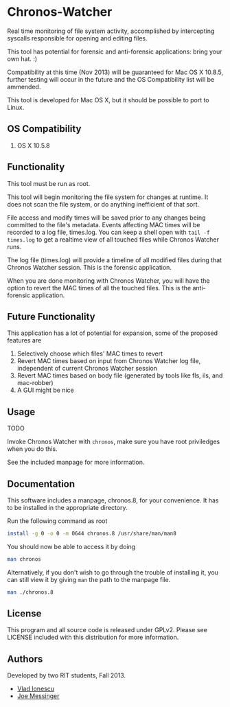 Chronos-Watcher
===============

Real time monitoring of file system activity, accomplished by intercepting syscalls responsible for opening and editing files.

This tool has potential for forensic and anti-forensic applications: bring your own hat. :)

Compatibility at this time (Nov 2013) will be guaranteed for Mac OS X 10.8.5, further testing will occur in the future and the OS Compatibility list will be ammended.

This tool is developed for Mac OS X, but it should be possible to port to Linux.

OS Compatibility
----------------

1. OS X 10.5.8

Functionality
-------------

This tool must be run as root.

This tool will begin monitoring the file system for changes at runtime. It does not scan the file system, or do anything inefficient of that sort.

File access and modify times will be saved prior to any changes being committed to the file's metadata. Events affecting MAC times will be recorded to a log file, times.log. You can keep a shell open with `tail -f times.log` to get a realtime view of all touched files while Chronos Watcher runs.

The log file (times.log) will provide a timeline of all modified files during that Chronos Watcher session. This is the forensic application.

When you are done monitoring with Chronos Watcher, you will have the option to revert the MAC times of all the touched files. This is the anti-forensic application.

Future Functionality
--------------------

This application has a lot of potential for expansion, some of the proposed features are

1. Selectively choose which files' MAC times to revert
2. Revert MAC times based on input from Chronos Watcher log file, independent of current Chronos Watcher session
3. Revert MAC times based on body file (generated by tools like fls, ils, and mac-robber)
4. A GUI might be nice

Usage
-----

TODO

Invoke Chronos Watcher with `chronos`, make sure you have root priviledges when you do this.

See the included manpage for more information.

Documentation
-------------

This software includes a manpage, chronos.8, for your convenience. It has to be installed in the appropriate directory.

Run the following command as root
```bash
install -g 0 -o 0 -m 0644 chronos.8 /usr/share/man/man8
```

You should now be able to access it by doing
```bash
man chronos
```

Alternatively, if you don't wish to go through the trouble of installing it, you can still view it by giving `man` the path to the manpage file.
```bash
man ./chronos.8
```

License
-------

This program and all source code is released under GPLv2. Please see LICENSE included with this distribution for more information.

Authors
-------

Developed by two RIT students, Fall 2013.

* [Vlad Ionescu](https://github.com/vladionescu)
* [Joe Messinger](https://github.com/joem3921)
